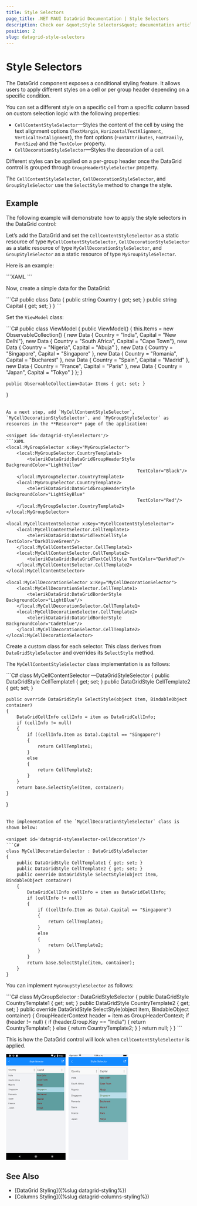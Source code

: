 ```yaml
---
title: Style Selectors
page_title: .NET MAUI DataGrid Documentation | Style Selectors
description: Check our &quot;Style Selectors&quot; documentation article for Telerik DataGrid for .NET MAUI control.
position: 2
slug: datagrid-style-selectors
---
```


# Style Selectors

The DataGrid component exposes a conditional styling feature. It allows users to apply different styles on a cell or per group header depending on a specific condition.

You can set a different style on a specific cell from a specific column based on custom selection logic with the following properties:

* `CellContentStyleSelector`&mdash;Styles the content of the cell by using the text alignment options (`TextMargin`, `HorizontalTextAlignment`, `VerticalTextAlignment`), the font options (`FontAttributes`, `FontFamily`, `FontSize`) and the `TextColor` property.
* `CellDecorationStyleSelector`&mdash;Styles the decoration of a cell.

Different styles can be applied on a per-group header once the DataGrid control is grouped through `GroupHeaderStyleSelector` property.

The `CellContentStyleSelector`, `CellDecorationStyleSelector`, and `GroupStyleSelector` use the `SelectStyle` method to change the style.

## Example

The following example will demonstrate how to apply the style selectors in the DataGrid control:

Let’s add the DataGrid and set the `CellContentStyleSelector` as a static resource of type `MyCellContentStyleSelector`, `CellDecorationStyleSelector` as a static resource of type `MyCellDecorationStyleSelector`, and `GroupStyleSelector` as a static resource of type `MyGroupStyleSelector`.

Here is an example:

<snippet id='datagrid-styleselector-example'/>
```XAML
<telerikDataGrid:RadDataGrid x:Name="dataGrid"
							 ItemsSource="{Binding Items}"
							 AutoGenerateColumns="False"
							 GroupHeaderStyleSelector="{StaticResource MyGroupSelector}"
							 UserEditMode="Cell">
	<telerikDataGrid:RadDataGrid.Columns>
		<telerikDataGrid:DataGridTextColumn PropertyName="Country" />
		<telerikDataGrid:DataGridTextColumn PropertyName="Capital"
											CellContentStyleSelector="{StaticResource MyCellContentStyleSelector}"
											CellDecorationStyleSelector="{StaticResource MyCellDecorationSelector}" />
	</telerikDataGrid:RadDataGrid.Columns>
</telerikDataGrid:RadDataGrid>
```

Now, create a simple data for the DataGrid:

<snippet id='datagrid-styleselector-data'/>
```C#
public class Data
{
	public string Country { get; set; }
	public string Capital { get; set; }
}
```

Set the `ViewModel` class:

<snippet id='datagrid-styleselector-items'/>
```C#
public class ViewModel
{
	public ViewModel()
	{
		this.Items = new ObservableCollection<Data>()
		{
			new Data { Country = "India", Capital = "New Delhi"},
			new Data { Country = "South Africa", Capital = "Cape Town"},
			new Data { Country = "Nigeria", Capital = "Abuja" },
			new Data { Country = "Singapore", Capital = "Singapore" },
			new Data { Country = "Romania", Capital = "Bucharest" },
			new Data { Country = "Spain", Capital = "Madrid" },
			new Data { Country = "France", Capital = "Paris" },
			new Data { Country = "Japan", Capital = "Tokyo" }
		};
	}

	public ObservableCollection<Data> Items { get; set; }
}
```

As a next step, add `MyCellContentStyleSelector`, `MyCellDecorationStyleSelector`, and `MyGroupStyleSelector` as resources in the **Resource** page of the application:

<snippet id='datagrid-styleselectors'/>
```XAML
<local:MyGroupSelector x:Key="MyGroupSelector">
	<local:MyGroupSelector.CountryTemplate1>
		<telerikDataGrid:DataGridGroupHeaderStyle BackgroundColor="LightYellow"
												  TextColor="Black"/>
	</local:MyGroupSelector.CountryTemplate1>
	<local:MyGroupSelector.CountryTemplate2>
		<telerikDataGrid:DataGridGroupHeaderStyle BackgroundColor="LightSkyBlue"
											      TextColor="Red"/>
	</local:MyGroupSelector.CountryTemplate2>
</local:MyGroupSelector>

<local:MyCellContentSelector x:Key="MyCellContentStyleSelector">
    <local:MyCellContentSelector.CellTemplate1>
        <telerikDataGrid:DataGridTextCellStyle TextColor="DarkOliveGreen"/>
    </local:MyCellContentSelector.CellTemplate1>
    <local:MyCellContentSelector.CellTemplate2>
        <telerikDataGrid:DataGridTextCellStyle TextColor="DarkRed"/>
    </local:MyCellContentSelector.CellTemplate2>
</local:MyCellContentSelector>

<local:MyCellDecorationSelector x:Key="MyCellDecorationSelector">
    <local:MyCellDecorationSelector.CellTemplate1>
        <telerikDataGrid:DataGridBorderStyle BackgroundColor="LightBlue"/>
    </local:MyCellDecorationSelector.CellTemplate1>
    <local:MyCellDecorationSelector.CellTemplate2>
        <telerikDataGrid:DataGridBorderStyle BackgroundColor="CadetBlue"/>
    </local:MyCellDecorationSelector.CellTemplate2>
</local:MyCellDecorationSelector>
```

Create a custom class for each selector. This class derives from `DataGridStyleSelector` and overrides its `SelectStyle` method.

The `MyCellContentStyleSelector` class implementation is as follows:

<snippet id='datagrid-styleselector-cellcontent'/>
```C#
class MyCellContentSelector &mdash;DataGridStyleSelector
{
    public DataGridStyle CellTemplate1 { get; set; }
    public DataGridStyle CellTemplate2 { get; set; }

    public override DataGridStyle SelectStyle(object item, BindableObject container)
    {
        DataGridCellInfo cellInfo = item as DataGridCellInfo;
        if (cellInfo != null)
        {
            if ((cellInfo.Item as Data).Capital == "Singapore")
            {
                return CellTemplate1;
            }
            else
            {
                return CellTemplate2;
            }
        }
        return base.SelectStyle(item, container);
    }
}
```

The implementation of the `MyCellDecorationStyleSelector` class is shown below:

<snippet id='datagrid-styleselector-celldecoration'/>
```C#
class MyCellDecorationSelector : DataGridStyleSelector
{
    public DataGridStyle CellTemplate1 { get; set; }
    public DataGridStyle CellTemplate2 { get; set; }
    public override DataGridStyle SelectStyle(object item, BindableObject container)
    {
        DataGridCellInfo cellInfo = item as DataGridCellInfo;
        if (cellInfo != null)
        {
            if ((cellInfo.Item as Data).Capital == "Singapore")
            {
                return CellTemplate1;
            }
            else
            {
                return CellTemplate2;
            }
        }
        return base.SelectStyle(item, container);
    }
}
```

You can implement `MyGroupStyleSelector` as follows:

<snippet id='datagrid-styleselector-group'/>
```C#
class MyGroupSelector : DataGridStyleSelector
{
    public DataGridStyle CountryTemplate1 { get; set; }
    public DataGridStyle CountryTemplate2 { get; set; }
    public override DataGridStyle SelectStyle(object item, BindableObject container)
    {
        GroupHeaderContext header = item as GroupHeaderContext;
        if (header != null)
        {
            if (header.Group.Key == "India")
            {
                return CountryTemplate1;
            }
            else
            {
                return CountryTemplate2;
            }
        }
        return null;
    }
}
```

This is how the DataGrid control will look when `CellContentStyleSelector` is applied.

![DataGrid StyleSelectors](../images/datagrid-style-selector.png)

## See Also

- [DataGrid Styling]({%slug datagrid-styling%})
- [Columns Styling]({%slug datagrid-columns-styling%})

